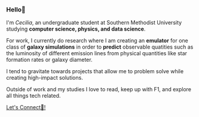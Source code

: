 ### Hello💫

I'm *Cecilia*, an undergraduate student at Southern Methodist University studying **computer science, physics, and data science**.

For work, I currently do research where I am creating an **emulator** for one class of **galaxy simulations** in order to **predict** observable quatities such as the luminosity of different emission lines from physical quantities like star formation rates or galaxy diameter.

I tend to gravitate towards projects that allow me to problem solve while creating high-impact solutions. 

Outside of work and my studies I love to read, keep up with F1, and explore all things tech related.

[Let's Connect🎯!](https://linkedin.com/in/cecilia-tipping)
